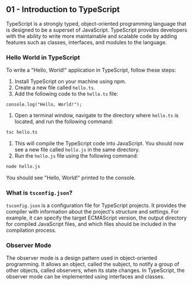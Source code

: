 ## 01 - Introduction to TypeScript

TypeScript is a strongly typed, object-oriented programming language that is designed to be a superset of JavaScript. TypeScript provides developers with the ability to write more maintainable and scalable code by adding features such as classes, interfaces, and modules to the language.

### Hello World in TypeScript

To write a "Hello, World!" application in TypeScript, follow these steps:

1. Install TypeScript on your machine using npm.
2. Create a new file called `hello.ts`.
3. Add the following code to the `hello.ts` file:

```tsx
console.log("Hello, World!");

```

1. Open a terminal window, navigate to the directory where `hello.ts` is located, and run the following command:

```bash
tsc hello.ts

```

1. This will compile the TypeScript code into JavaScript. You should now see a new file called `hello.js` in the same directory.
2. Run the `hello.js` file using the following command:

```bash
node hello.js

```

You should see "Hello, World!" printed to the console.

### What is `tsconfig.json`?

`tsconfig.json` is a configuration file for TypeScript projects. It provides the compiler with information about the project's structure and settings. For example, it can specify the target ECMAScript version, the output directory for compiled JavaScript files, and which files should be included in the compilation process.

### Observer Mode

The observer mode is a design pattern used in object-oriented programming. It allows an object, called the subject, to notify a group of other objects, called observers, when its state changes. In TypeScript, the observer mode can be implemented using interfaces and classes.